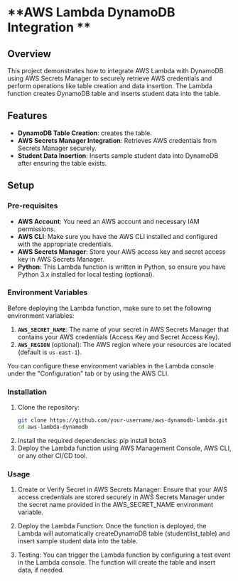 # **AWS Lambda DynamoDB Integration **

## **Overview**

This project demonstrates how to integrate AWS Lambda with DynamoDB using AWS Secrets Manager to securely retrieve AWS credentials and perform operations like table creation and data insertion. The Lambda function  creates  DynamoDB table and inserts student data into the table.

## **Features**

- **DynamoDB Table Creation**:  creates the table.
- **AWS Secrets Manager Integration**: Retrieves AWS credentials from Secrets Manager securely.
- **Student Data Insertion**: Inserts sample student data into DynamoDB after ensuring the table exists.

## **Setup**

### **Pre-requisites**

- **AWS Account**: You need an AWS account and necessary IAM permissions.
- **AWS CLI**: Make sure you have the AWS CLI installed and configured with the appropriate credentials.
- **AWS Secrets Manager**: Store your AWS access key and secret access key in AWS Secrets Manager.
- **Python**: This Lambda function is written in Python, so ensure you have Python 3.x installed for local testing (optional).

### **Environment Variables**

Before deploying the Lambda function, make sure to set the following environment variables:

1. **`AWS_SECRET_NAME`**: The name of your secret in AWS Secrets Manager that contains your AWS credentials (Access Key and Secret Access Key).
2. **`AWS_REGION`** (optional): The AWS region where your resources are located (default is `us-east-1`).

You can configure these environment variables in the Lambda console under the "Configuration" tab or by using the AWS CLI.

### **Installation**

1. Clone the repository:
   ```bash
   git clone https://github.com/your-username/aws-dynamodb-lambda.git
   cd aws-lambda-dynamodb

2. Install the required dependencies:
    pip install boto3
3. Deploy the Lambda function using AWS Management Console, AWS CLI, or any other CI/CD tool.

### **Usage**
1. Create or Verify Secret in AWS Secrets Manager:
Ensure that your AWS access credentials are stored securely in AWS Secrets Manager under the secret name provided in the AWS_SECRET_NAME environment variable.

2. Deploy the Lambda Function:
Once the function is deployed, the Lambda will automatically createDynamoDB table (studentlist_table)   and insert sample student data into the table.

3. Testing:
You can trigger the Lambda function by configuring a test event in the Lambda console. The function will create the table and insert data, if needed.
